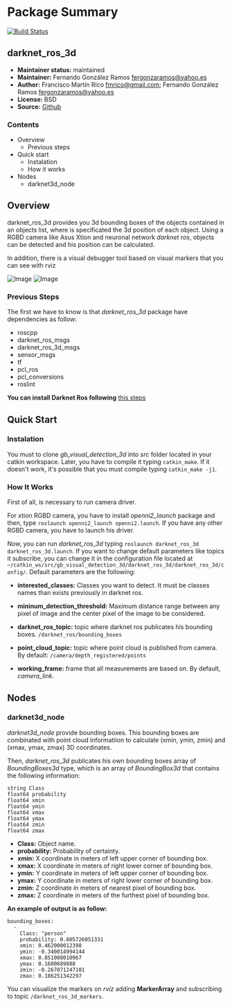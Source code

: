 # Package Summary

[![Build Status](https://travis-ci.com/IntelligentRoboticsLabs/gb_visual_detection_3d.svg?branch=master)](https://travis-ci.com/IntelligentRoboticsLabs/gb_visual_detection_3d)

## darknet_ros_3d

* **Maintainer status:** maintained
* **Maintainer:** Fernando González Ramos <fergonzaramos@yahoo.es>
* **Author:** Francisco Martín Rico <fmrico@gmail.com>; Fernando González Ramos <fergonzaramos@yahoo.es>
* **License:** BSD
* **Source:** [Github](https://github.com/IntelligentRoboticsLabs/gb_visual_detection_3d)

### Contents
* Overview
  * Previous steps
* Quick start
  * Instalation
  * How it works
* Nodes
  * darknet3d_node

## Overview
darknet_ros_3d provides you 3d bounding boxes of the objects contained in an objects list, where is specificated the 3d position of each object.
Using a RGBD camera like Asus Xtion and neuronal network *darknet ros*, objects can be detected and his position can be calculated.

In addition, there is a visual debugger tool based on visual markers that you can see with rviz

![Image](https://github.com/IntelligentRoboticsLabs/gb_visual_detection_3d/raw/master/docs/visual_markers.png)
![Image](https://github.com/IntelligentRoboticsLabs/gb_visual_detection_3d/raw/master/docs/visual_markers2.png)

### Previous Steps

The first we have to know is that *darknet_ros_3d* package have dependencies as follow:

* roscpp
* darknet_ros_msgs
* darknet_ros_3d_msgs
* sensor_msgs
* tf
* pcl_ros
* pcl_conversions
* roslint

**You can install Darknet Ros following** [this steps](https://github.com/leggedrobotics/darknet_ros)

## Quick Start

### Instalation

You must to clone *gb_visual_detection_3d* into *src* folder located in your catkin workspace. Later, you have to compile it typing ``catkin_make``. If it doesn't work, it's possible that you must compile typing ``catkin_make -j1``.

### How It Works

First of all, is necessary to run camera driver.

For xtion RGBD camera, you have to install *openni2_launch* package and then, type ``roslaunch openni2_launch openni2.launch``. If you have any other RGBD camera, you have to launch his driver.

Now, you can run *darknet_ros_3d* typing ``roslaunch darknet_ros_3d darknet_ros_3d.launch``. If you want to change default parameters like topics it subscribe, you can change it in the configuration file located at ``~/catkin_ws/src/gb_visual_detection_3d/darknet_ros_3d/darknet_ros_3d/config/``. Default parameters are the following:

* **interested_classes:** Classes you want to detect. It must be classes names than exists previously in darknet ros.

* **mininum_detection_threshold:** Maximum distance range between any pixel of image and the center pixel of the image to be considered.

* **darknet_ros_topic:** topic where darknet ros publicates his bounding boxes. ``/darknet_ros/bounding_boxes``

* **point_cloud_topic:** topic where point cloud is published from camera. By default: ``/camera/depth_registered/points``

* **working_frame:** frame that all measurements are based on. By default, *camera_link*.

## Nodes

### darknet3d_node

*darknet3d_node* provide bounding boxes. This bounding boxes are combinated with point cloud informatiion to calculate (xmin, ymin, zmin) and (xmax, ymax, zmax) 3D coordinates.

Then, *darknet_ros_3d* publicates his own bounding boxes array of *BoundingBoxes3d* type, which is an array of *BoundingBox3d* that contains the following information:
```
string Class
float64 probability
float64 xmin
float64 ymin
float64 xmax
float64 ymax
float64 zmin
float64 zmax
```
* **Class:** Object name.
* **probability:** Probability of certainty.
* **xmin:** X coordinate in meters of left upper corner of bounding box.
* **xmax:** X coordinate in meters of right lower corner of bounding box.
* **ymin:** Y coordinate in meters of left upper corner of bounding box.
* **ymax:** Y coordinate in meters of right lower corner of bounding box.
* **zmin:** Z coordinate in meters of nearest pixel of bounding box.
* **zmax:** Z coordinate in meters of the furthest pixel of bounding box.

**An example of output is as follow:**

```
bounding_boxes:
  -
    Class: "person"
    probability: 0.805726051331
    xmin: 0.462000012398
    ymin: -0.340014994144
    xmax: 0.851000010967
    ymax: 0.1600689888
    zmin: -0.267071247101
    zmax: 0.186251342297
```

You can visualize the markers on *rviz* adding **MarkerArray** and subscribing to topic ``/darknet_ros_3d_markers``.
